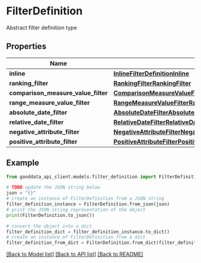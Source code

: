 # FilterDefinition

Abstract filter definition type

## Properties

Name | Type | Description | Notes
------------ | ------------- | ------------- | -------------
**inline** | [**InlineFilterDefinitionInline**](InlineFilterDefinitionInline.md) |  | 
**ranking_filter** | [**RankingFilterRankingFilter**](RankingFilterRankingFilter.md) |  | 
**comparison_measure_value_filter** | [**ComparisonMeasureValueFilterComparisonMeasureValueFilter**](ComparisonMeasureValueFilterComparisonMeasureValueFilter.md) |  | 
**range_measure_value_filter** | [**RangeMeasureValueFilterRangeMeasureValueFilter**](RangeMeasureValueFilterRangeMeasureValueFilter.md) |  | 
**absolute_date_filter** | [**AbsoluteDateFilterAbsoluteDateFilter**](AbsoluteDateFilterAbsoluteDateFilter.md) |  | 
**relative_date_filter** | [**RelativeDateFilterRelativeDateFilter**](RelativeDateFilterRelativeDateFilter.md) |  | 
**negative_attribute_filter** | [**NegativeAttributeFilterNegativeAttributeFilter**](NegativeAttributeFilterNegativeAttributeFilter.md) |  | 
**positive_attribute_filter** | [**PositiveAttributeFilterPositiveAttributeFilter**](PositiveAttributeFilterPositiveAttributeFilter.md) |  | 

## Example

```python
from gooddata_api_client.models.filter_definition import FilterDefinition

# TODO update the JSON string below
json = "{}"
# create an instance of FilterDefinition from a JSON string
filter_definition_instance = FilterDefinition.from_json(json)
# print the JSON string representation of the object
print(FilterDefinition.to_json())

# convert the object into a dict
filter_definition_dict = filter_definition_instance.to_dict()
# create an instance of FilterDefinition from a dict
filter_definition_from_dict = FilterDefinition.from_dict(filter_definition_dict)
```
[[Back to Model list]](../README.md#documentation-for-models) [[Back to API list]](../README.md#documentation-for-api-endpoints) [[Back to README]](../README.md)


